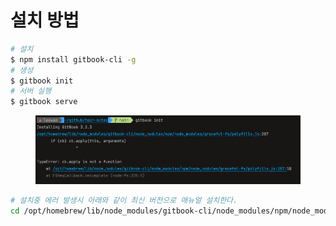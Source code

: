 # 설치 방법

```bash
# 설치
$ npm install gitbook-cli -g
# 생성
$ gitbook init
# 서버 실행
$ gitbook serve 

```

<figure><img src="../../.gitbook/assets/image.png" alt=""><figcaption></figcaption></figure>

```bash
# 설치중 에러 발생시 아래와 같이 최신 버전으로 매뉴얼 설치한다.
cd /opt/homebrew/lib/node_modules/gitbook-cli/node_modules/npm/node_modules && npm install graceful-fs@4.2.0--save
```
